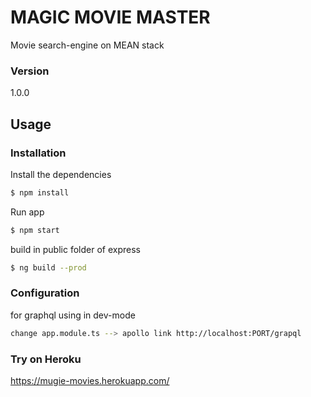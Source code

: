 # MAGIC MOVIE MASTER

Movie search-engine on MEAN stack

### Version
1.0.0

## Usage


### Installation

Install the dependencies

```sh
$ npm install
```
Run app

```sh
$ npm start
```
build in public folder of express

```sh
$ ng build --prod
```

### Configuration

for graphql using in dev-mode

```sh
change app.module.ts --> apollo link http://localhost:PORT/grapql
```

### Try on Heroku

https://mugie-movies.herokuapp.com/
